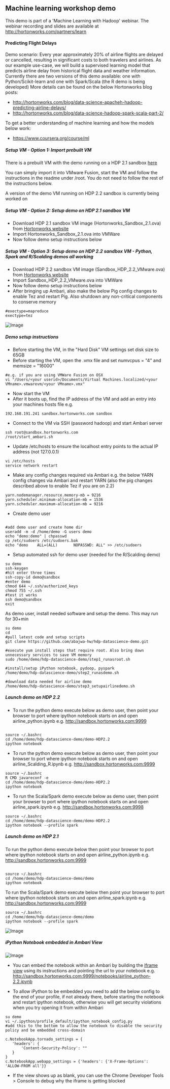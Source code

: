## Machine learning workshop demo
This demo is part of a 'Machine Learning with Hadoop' webinar.
The webinar recording and slides are available at http://hortonworks.com/partners/learn

#### Predicting Flight Delays 
Demo scenario:
Every year approximately 20% of airline flights are delayed or cancelled, resulting in significant costs to both travelers and airlines. 
As our example use-case, we will build a supervised learning model that predicts airline delay from historical flight data and weather information.
Currently there are two versions of this demo available: one with Python/Scikit-learn and one with Spark/Scala (the R demo is being developed)
More details can be found on the below Hortonworks blog posts:
- http://hortonworks.com/blog/data-science-apacheh-hadoop-predicting-airline-delays/
- http://hortonworks.com/blog/data-science-hadoop-spark-scala-part-2/

To get a better understanding of machine learning and how the models below work:
- https://www.coursera.org/course/ml

##### Setup VM - Option 1: Import prebuilt VM
There is a prebuilt VM with the demo running on a HDP 2.1 sandbox [here](https://dl.dropboxusercontent.com/u/114020/Hortonworks_Sandbox_2.1_MLdemo.ova) 

You can simply import it into VMware Fusion, start the VM and follow the instructions in the readme under /root. You do not need to follow the rest of the instructions below.

A version of the demo VM running on HDP 2.2 sandbox is currently being worked on 

##### Setup VM - Option 2: Setup demo on HDP 2.1 sandbox VM

- Download HDP 2.1 sandbox VM image (Hortonworks_Sandbox_2.1.ova) from [Hortonworks website](http://hortonworks.com/products/hortonworks-sandbox/)
- Import Hortonworks_Sandbox_2.1.ova into VMWare
- Now follow demo setup instructions below

##### Setup VM - Option 3: Setup demo on HDP 2.2 sandbox VM - Python, Spark and R/Scalding demos all working

- Download HDP 2.2 sandbox VM image (Sandbox_HDP_2.2_VMware.ova) from [Hortonworks website](http://hortonworks.com/products/hortonworks-sandbox/)
- Import Sandbox_HDP_2.2_VMware.ova into VMWare
- Now follow demo setup instructions below
- After bringing up Ambari, also make the below Pig config changes to enable Tez and restart Pig. Also shutdown any non-critical components to conserve memory
```
#exectype=mapreduce
exectype=tez
```
![Image](../master/screenshots/pig-tez.png?raw=true)


##### Demo setup instructions

- Before starting the VM, in the "Hard Disk" VM settings set disk size to 65GB
- Before starting the VM, open the .vmx file and set numvcpus = "4" and memsize = "16000"
```
#e.g. if you are using VMWare Fusion on OSX 
vi "/Users/<your userid>/Documents/Virtual Machines.localized/<your VMname>.vmwarevm/<your VMname>.vmx"
```
- Now start the VM
- After it boots up, find the IP address of the VM and add an entry into your machines hosts file e.g.
```
192.168.191.241 sandbox.hortonworks.com sandbox    
```
- Connect to the VM via SSH (password hadoop) and start Ambari server
```
ssh root@sandbox.hortonworks.com
/root/start_ambari.sh
```
- Update /etc/hosts to ensure the localhost entry points to the actual IP address (not 127.0.0.1)
```
vi /etc/hosts
service network restart
```

- Make any config changes required via Ambari e.g. the below YARN config changes via Ambari and restart YARN (also the pig changes described above to enable Tez if you are on 2.2)
```
yarn.nodemanager.resource.memory-mb = 9216 
yarn.scheduler.minimum-allocation-mb = 1536
yarn.scheduler.maximum-allocation-mb = 9216
```

- Create demo user
```

#add demo user and create home dir
useradd -m -d /home/demo -G users demo 
echo "demo:demo" | chpasswd
cp /etc/sudoers /etc/sudoers.bak
echo "demo    ALL=(ALL)       NOPASSWD: ALL" >> /etc/sudoers
```

- Setup automated ssh for demo user (needed for the R/Scalding demo)
```
su demo
ssh-keygen
#hit enter three times
ssh-copy-id demo@sandbox
#enter demo
chmod 644 ~/.ssh/authorized_keys
chmod 755 ~/.ssh
#test it works
ssh demo@sandbox
exit

```

As demo user, install needed software and setup the demo. This may run for 30+min
```
su demo
cd
#pull latest code and setup scripts
git clone https://github.com/abajwa-hw/hdp-datascience-demo.git	

#execute yum install steps that require root. Also bring down unnecessary services to save VM memory
sudo /home/demo/hdp-datascience-demo/step1_runasroot.sh

#install/setup iPython notebook, pydoop, pyspark
/home/demo/hdp-datascience-demo/step2_runasdemo.sh

#download data needed for airline demo
/home/demo/hdp-datascience-demo/step3_setupairlinedemo.sh
```

##### Launch demo on HDP 2.2

- To run the python demo execute below as demo user, then point your browser to port where ipython notebook starts on and open airline_python.ipynb 
e.g. http://sandbox.hortonworks.com:9999
```

source ~/.bashrc
cd /home/demo/hdp-datascience-demo/demo-HDP2.2
ipython notebook
```

- To run the python demo execute below as demo user, then point your browser to port where ipython notebook starts on and open airline_Scalding_R.ipynb
e.g. http://sandbox.hortonworks.com:9999
```
source ~/.bashrc
R CMD javareconf -e
cd /home/demo/hdp-datascience-demo/demo-HDP2.2
ipython notebook
```


- To run the Scala/Spark demo execute below as demo user, then point your browser to port where ipython notebook starts on and open airline_spark.ipynb
e.g. http://sandbox.hortonworks.com:9998
```
source ~/.bashrc
cd /home/demo/hdp-datascience-demo/demo-HDP2.2
ipython notebook --profile spark
```

##### Launch demo on HDP 2.1

To run the python demo execute below then point your browser to port where ipython notebook starts on and open airline_python.ipynb
e.g. http://sandbox.hortonworks.com:9999
```

source ~/.bashrc
cd /home/demo/hdp-datascience-demo/demo
ipython notebook
```

To run the Scala/Spark demo execute below then point your browser to port where ipython notebook starts on and open airline_spark.ipynb
e.g. http://sandbox.hortonworks.com:9999
```
source ~/.bashrc
cd /home/demo/hdp-datascience-demo/demo
ipython notebook --profile spark
```

![Image](../master/screenshots/ipython-notebook-home.png?raw=true)


##### iPython Notebook embedded in Ambari View

![Image](https://raw.githubusercontent.com/abajwa-hw/iframe-view/master/screenshots/Embedded-iPython.png)

- You can embed the notebook within an Ambari by building the [Iframe view](https://github.com/abajwa-hw/iframe-view) using its instructions and pointing the url to your notebook e.g. http://sandbox.hortonworks.com:9999/notebooks/airline_python-2.2.ipynb

- To allow iPython to be embedded you need to add the below config to the end of your profile, if not already there, before starting the notebook and restart ipython notebook, otherwise you will get security violations when you try opening it from within Ambari
```
su demo
vi ~/.ipython/profile_default/ipython_notebook_config.py
#add this to the bottom to allow the notebook to disable the security policy and be embedded cross-domain

c.NotebookApp.tornado_settings = {
   'headers': {
       'Content-Security-Policy': ""
   }
}
c.NotebookApp.webapp_settings = {'headers': {'X-Frame-Options': 'ALLOW-FROM all'}}

```
- If the view shows up as blank, you can use the Chrome Developer Tools > Console to debug why the iframe is getting blocked